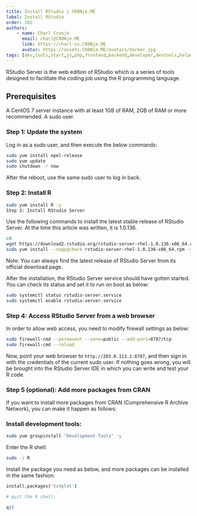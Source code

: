 ```yaml
---
title: Install RStudio | CRONje.ME
label: Install RStudio
order: 162
authors:
    - name: Charl Cronje
      email: charl@CRONje.ME
      link: https://charl-cv.CRONje.ME
      avatar: https://assets.CRONje.ME/avatars/darker.jpg
tags: [dev,tools,start,js,php,frontend,backend,developer,devtools,helpers,log]
---
```

RStudio Server is the web edition of RStudio which is a series of tools designed to facilitate the coding job using the R programming language.

## Prerequisites

A CentOS 7 server instance with at least 1GB of RAM, 2GB of RAM or more recommended.
A sudo user.

### Step 1: Update the system

Log in as a sudo user, and then execute the below commands:

```sh
sudo yum install epel-release
sudo yum update
sudo shutdown -r now
```

After the reboot, use the same sudo user to log in back.

### Step 2: Install R

```sh
sudo yum install R -y
Step 3: Install RStudio Server
```

Use the following commands to install the latest stable release of RStudio Server. At the time this article was written, it is 1.0.136.

```sh
cd
wget https://download2.rstudio.org/rstudio-server-rhel-1.0.136-x86_64.rpm
sudo yum install --nogpgcheck rstudio-server-rhel-1.0.136-x86_64.rpm -y
```

Note: You can always find the latest release of RStudio Server from its official download page.

After the installation, the RStudio Server service should have gotten started. You can check its status and set it to run on boot as below:

```sh
sudo systemctl status rstudio-server.service
sudo systemctl enable rstudio-server.service
```

### Step 4: Access RStudio Server from a web browser

In order to allow web access, you need to modify firewall settings as below:

```sh
sudo firewall-cmd --permanent --zone=public --add-port=8787/tcp
sudo firewall-cmd --reload
```

Now, point your web browser to `http://203.0.113.1:8787`, and then sign in with the credentials of the current sudo user. If nothing goes wrong, you will be brought into the RStudio Server IDE in which you can write and test your R code.

### Step 5 (optional): Add more packages from CRAN

If you want to install more packages from CRAN (Comprehensive R Archive Network), you can make it happen as follows:

### Install development tools:

```sh
sudo yum groupinstall "Development Tools" -y
```

Enter the R shell:

```sh
sudo -i R
```

Install the package you need as below, and more packages can be installed in the same fashion:

```sh
install.packages('txtplot')

# quit the R shell:

q()
```